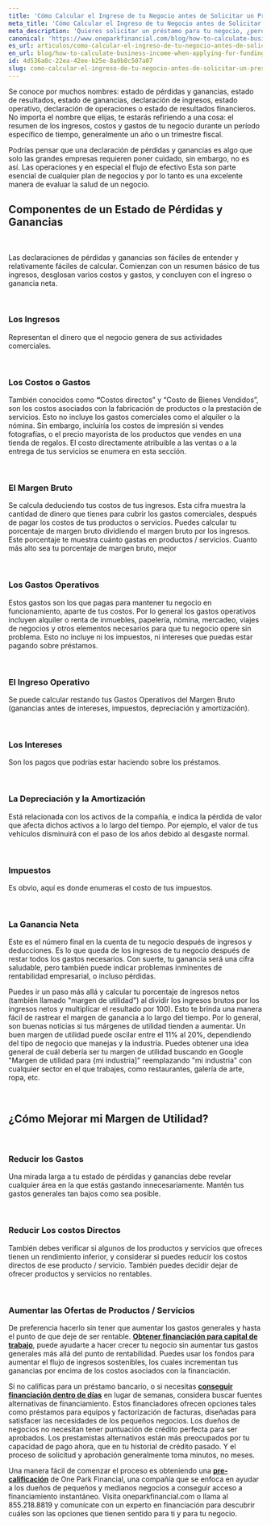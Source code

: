 ```yaml
---
title: 'Cómo Calcular el Ingreso de tu Negocio antes de Solicitar un Préstamo'
meta_title: 'Cómo Calcular el Ingreso de tu Negocio antes de Solicitar un Préstamo'
meta_description: 'Quieres solicitar un préstamo para tu negocio, ¿pero sabes que es lo que tienes que saber antes de hacerlo? Nosotros te ayudamos a calcular el ingreso de tu negocio antes de solicitarlo.'
canonical: 'https://www.oneparkfinancial.com/blog/how-to-calculate-business-income-when-applying-for-funding'
es_url: articulos/como-calcular-el-ingreso-de-tu-negocio-antes-de-solicitar-un-prestamo
en_url: blog/how-to-calculate-business-income-when-applying-for-funding
id: 4d536a8c-22ea-42ee-b25e-8a9b8c507a07
slug: como-calcular-el-ingreso-de-tu-negocio-antes-de-solicitar-un-prestamo
---
```

<p>Se conoce por muchos nombres: estado de p&eacute;rdidas y ganancias, estado de resultados, estado de ganancias, declaraci&oacute;n de ingresos, estado operativo, declaraci&oacute;n de operaciones o estado de resultados financieros. No importa el nombre que elijas, te estar&aacute;s refiriendo a una cosa: el resumen de los ingresos, costos y gastos de tu negocio durante un per&iacute;odo espec&iacute;fico de tiempo, generalmente un a&ntilde;o o un trimestre fiscal.</p>

<p>Podr&iacute;as pensar que una declaraci&oacute;n de p&eacute;rdidas y ganancias es algo que solo las grandes empresas requieren poner cuidado, sin embargo, no es as&iacute;. Las operaciones y en especial el flujo de efectivo Esta son parte esencial de cualquier plan de 
negocios y por lo tanto es una excelente manera de evaluar la salud de un negocio.</p>

<h2><strong>Componentes de un Estado de P&eacute;rdidas y Ganancias</strong></h2>
</br>
<p>Las declaraciones de p&eacute;rdidas y ganancias son f&aacute;ciles de entender y relativamente f&aacute;ciles de calcular. Comienzan con un resumen b&aacute;sico de tus ingresos, desglosan varios costos y gastos, y concluyen con el ingreso o ganancia neta.</p>
</br>
<h3>Los Ingresos</h3>

<p>Representan el dinero que el negocio genera de sus actividades comerciales.</p>
</br>
<h3>Los Costos o Gastos</h3>

<p>Tambi&eacute;n conocidos como <strong>&ldquo;</strong>Costos directos&rdquo; y &ldquo;Costo de Bienes Vendidos&rdquo;, son los costos asociados con la fabricaci&oacute;n de productos o la prestaci&oacute;n de servicios. Esto no incluye los gastos comerciales como el alquiler o la n&oacute;mina. Sin embargo, incluir&iacute;a los costos de impresi&oacute;n si vendes fotograf&iacute;as, o el precio mayorista de los productos que vendes en una tienda de regalos. El costo directamente atribuible a las ventas o a la entrega de tus servicios se enumera en esta secci&oacute;n.</p>
</br>
<h3>El Margen Bruto</h3>

<p>Se calcula deduciendo tus costos de tus ingresos. Esta cifra muestra la cantidad de dinero que tienes para cubrir los gastos comerciales, despu&eacute;s de pagar los costos de tus productos o servicios. Puedes calcular tu porcentaje de margen bruto dividiendo el margen bruto por los ingresos. Este porcentaje te muestra cu&aacute;nto gastas en productos / servicios. Cuanto m&aacute;s alto sea tu porcentaje de margen bruto, mejor</p>
</br>
<h3>Los Gastos Operativos</h3>

<p>Estos gastos son los que pagas para mantener tu negocio en funcionamiento, aparte de tus costos. Por lo general los gastos operativos incluyen alquiler o renta de inmuebles, papeler&iacute;a, n&oacute;mina, mercadeo, viajes de negocios y otros elementos necesarios para que tu negocio opere sin problema. Esto no incluye ni los impuestos, ni intereses que puedas estar pagando sobre pr&eacute;stamos.</p>
</br>
<h3>El Ingreso Operativo</h3>

<p>Se puede calcular restando tus Gastos Operativos del Margen Bruto (ganancias antes de intereses, impuestos, depreciaci&oacute;n y amortizaci&oacute;n).</p>
</br>
<h3>Los Intereses</h3>

<p>Son los pagos que podr&iacute;as estar haciendo sobre los pr&eacute;stamos.</p>
</br>
<h3>La Depreciaci&oacute;n y la Amortizaci&oacute;n</h3>

<p>Est&aacute; relacionada con los activos de la compa&ntilde;&iacute;a, e indica la p&eacute;rdida de valor que afecta dichos activos a lo largo del tiempo. Por ejemplo, el valor de tus veh&iacute;culos disminuir&aacute; con el paso de los a&ntilde;os debido al desgaste normal.</p>
</br>
<h3>Impuestos</h3>

<p>Es obvio, aqu&iacute; es donde enumeras el costo de tus impuestos.</p>
</br>
<h3>La Ganancia Neta</h3>

<p>Este es el n&uacute;mero final en la cuenta de tu negocio despu&eacute;s de ingresos y deducciones. Es lo que queda de los ingresos de tu negocio despu&eacute;s de restar todos los gastos necesarios. Con suerte, tu ganancia ser&aacute; una cifra saludable, pero tambi&eacute;n puede indicar problemas inminentes de rentabilidad empresarial, o incluso p&eacute;rdidas.</p>

<p>Puedes ir un paso m&aacute;s all&aacute; y calcular tu porcentaje de ingresos netos (tambi&eacute;n llamado "margen de utilidad") al dividir los ingresos brutos por los ingresos netos y multiplicar el resultado por 100). Esto te brinda una manera f&aacute;cil de rastrear el margen de ganancia a lo largo del tiempo. Por lo general, son buenas noticias si tus m&aacute;rgenes de utilidad tienden a aumentar. Un buen margen de utilidad puede oscilar entre el 11% al 20%, dependiendo del tipo de negocio que manejas y la industria. Puedes obtener una idea general de cu&aacute;l deber&iacute;a ser tu margen de utilidad buscando en Google "Margen de utilidad para {mi industria]" reemplazando "mi industria" con cualquier sector en el que trabajes, como restaurantes, galer&iacute;a de arte, ropa, etc.</p>
</br>
<h2><strong>&iquest;C&oacute;mo Mejorar mi Margen de Utilidad?</strong></h2></br>

<h3>Reducir los Gastos</h3>

<p>Una mirada larga a tu estado de p&eacute;rdidas y ganancias debe revelar cualquier &aacute;rea en la que est&aacute;s gastando innecesariamente. Mant&eacute;n tus gastos generales tan bajos como sea posible.</p>
</br>
<h3>Reducir Los costos Directos</h3>

<p>Tambi&eacute;n debes verificar si algunos de los productos y servicios que ofreces tienen un rendimiento inferior, y considerar si puedes reducir los costos directos de ese producto / servicio. Tambi&eacute;n puedes decidir dejar de ofrecer productos y servicios no rentables.</p>
</br>
<h3>Aumentar las Ofertas de Productos / Servicios</h3>

<p>De preferencia hacerlo sin tener que aumentar los gastos generales y hasta el punto de que deje de ser rentable. <strong><a href="https://www.oneparkfinancial.com/es/preaprob">Obtener financiaci&oacute;n para capital de trabajo</a></strong>, puede ayudarte a hacer crecer tu negocio sin aumentar tus gastos generales m&aacute;s all&aacute; del punto de rentabilidad. Puedes usar los fondos para aumentar el flujo de ingresos sostenibles, los cuales incrementan tus ganancias por encima de los costos asociados con la financiaci&oacute;n.</p>

<p>Si no calificas para un pr&eacute;stamo bancario, o si necesitas <strong><a href="https://www.oneparkfinancial.com/es/articulos/donde-conseguir-un-prestamo-comercial-a-corto-plazo-sin-credito">conseguir financiaci&oacute;n dentro de d&iacute;as</a></strong> en lugar de semanas, considera buscar fuentes alternativas de financiamiento. Estos financiadores ofrecen opciones tales como pr&eacute;stamos para equipos y factorizaci&oacute;n de facturas, dise&ntilde;adas para satisfacer las necesidades de los peque&ntilde;os negocios. Los due&ntilde;os de negocios no necesitan tener puntuaci&oacute;n de cr&eacute;dito perfecta para ser aprobados. Los prestamistas alternativos est&aacute;n m&aacute;s preocupados por tu capacidad de pago ahora, que en tu historial de cr&eacute;dito pasado. Y el proceso de solicitud y aprobaci&oacute;n generalmente toma minutos, no meses.</p>

<p>Una manera f&aacute;cil de comenzar el proceso es obteniendo una <strong><a href="https://www.oneparkfinancial.com/es/preaprob">pre-calificaci&oacute;n</a></strong> de One Park Financial, una compa&ntilde;&iacute;a que se enfoca en ayudar a los due&ntilde;os de peque&ntilde;os y medianos negocios a conseguir acceso a financiamiento instant&aacute;neo. Visita oneparkfinancial.com o llama al 855.218.8819 y comun&iacute;cate con un experto en financiaci&oacute;n para descubrir cu&aacute;les son las opciones que tienen sentido para ti y para tu negocio.</p>